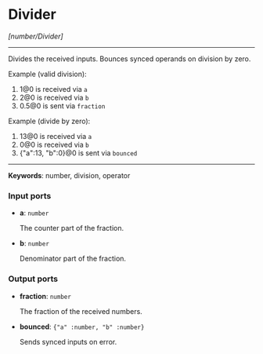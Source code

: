 # Divider

_[number/Divider]_

---

Divides the received inputs. Bounces synced operands on division by zero.  
  
Example (valid division):  
  
1. 1@0 is received via `a`  
2. 2@0 is received via `b`  
3. 0.5@0 is sent via `fraction`  
  
Example (divide by zero):  
  
1. 13@0 is received via `a`  
2. 0@0 is received via `b`  
3. {"a":13, "b":0}@0 is sent via `bounced`  

---

__Keywords__: number, division, operator

### Input ports

* __a__: ` number `

    The counter part of the fraction.


* __b__: ` number `

    Denominator part of the fraction.

### Output ports

* __fraction__: ` number `

    The fraction of the received numbers.


* __bounced__: ` {"a" :number, "b" :number} `

    Sends synced inputs on error.

